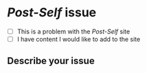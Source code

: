 # *Post-Self* issue

* [ ] This is a problem with the *Post-Self* site
* [ ] I have content I would like to add to the site

## Describe your issue
